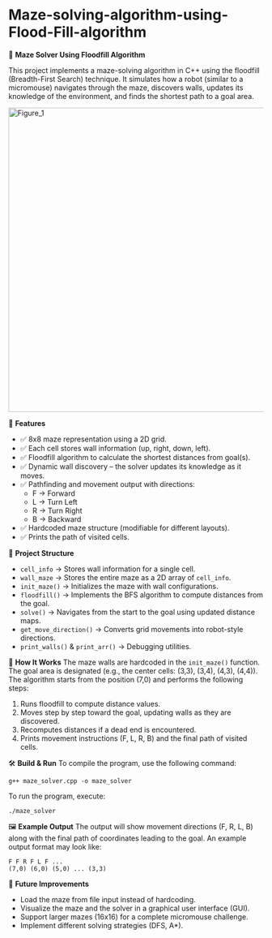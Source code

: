 # Maze-solving-algorithm-using-Flood-Fill-algorithm

🧩 **Maze Solver Using Floodfill Algorithm**

This project implements a maze-solving algorithm in C++ using the floodfill (Breadth-First Search) technique. It simulates how a robot (similar to a micromouse) navigates through the maze, discovers walls, updates its knowledge of the environment, and finds the shortest path to a goal area.

<img width="600" height="600" alt="Figure_1" src="https://github.com/user-attachments/assets/2ee847e7-69d5-4346-868c-941dab08b860" />

🚀 **Features**
- ✅ 8x8 maze representation using a 2D grid.
- ✅ Each cell stores wall information (up, right, down, left).
- ✅ Floodfill algorithm to calculate the shortest distances from goal(s).
- ✅ Dynamic wall discovery – the solver updates its knowledge as it moves.
- ✅ Pathfinding and movement output with directions:
  - F → Forward
  - L → Turn Left
  - R → Turn Right
  - B → Backward
- ✅ Hardcoded maze structure (modifiable for different layouts).
- ✅ Prints the path of visited cells.

📂 **Project Structure**
- `cell_info` → Stores wall information for a single cell.
- `wall_maze` → Stores the entire maze as a 2D array of `cell_info`.
- `init_maze()` → Initializes the maze with wall configurations.
- `floodfill()` → Implements the BFS algorithm to compute distances from the goal.
- `solve()` → Navigates from the start to the goal using updated distance maps.
- `get_move_direction()` → Converts grid movements into robot-style directions.
- `print_walls()` & `print_arr()` → Debugging utilities.

🏁 **How It Works**
The maze walls are hardcoded in the `init_maze()` function. The goal area is designated (e.g., the center cells: (3,3), (3,4), (4,3), (4,4)). The algorithm starts from the position (7,0) and performs the following steps:
1. Runs floodfill to compute distance values.
2. Moves step by step toward the goal, updating walls as they are discovered.
3. Recomputes distances if a dead end is encountered.
4. Prints movement instructions (F, L, R, B) and the final path of visited cells.

🛠️ **Build & Run**
To compile the program, use the following command:

```
g++ maze_solver.cpp -o maze_solver
```

To run the program, execute:

```
./maze_solver
```

🖼️ **Example Output**
The output will show movement directions (F, R, L, B) along with the final path of coordinates leading to the goal. An example output format may look like:

```
F F R F L F ...
(7,0) (6,0) (5,0) ... (3,3)
```

🔮 **Future Improvements**
- Load the maze from file input instead of hardcoding.
- Visualize the maze and the solver in a graphical user interface (GUI).
- Support larger mazes (16x16) for a complete micromouse challenge.
- Implement different solving strategies (DFS, A*).
